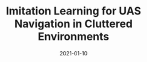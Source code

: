 ---
title: "Imitation Learning for UAS Navigation in Cluttered Environments"
collection: publications
permalink: /publication/imitation_scitech2021
excerpt:
date: 2021-01-10
venue:  'AIAA Scitech Forum 2021 (ABSTRACT ACCEPTED)'
paperurl: 'https://www.aiaa.org/SciTech'
citation: 'TBA'
---